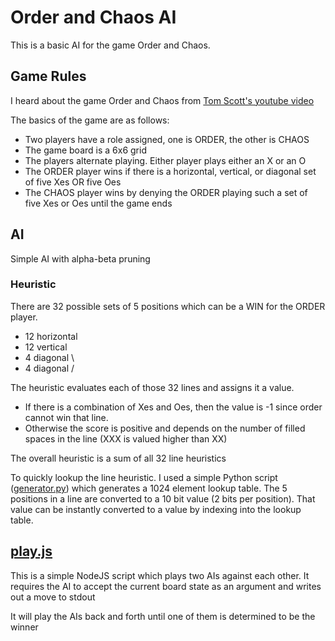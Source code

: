 # Order and Chaos AI

This is a basic AI for the game Order and Chaos.

## Game Rules
I heard about the game Order and Chaos from [Tom Scott's youtube video](https://www.youtube.com/watch?v=qsjVfJur1ac)

The basics of the game are as follows:

* Two players have a role assigned, one is ORDER, the other is CHAOS
* The game board is a 6x6 grid
* The players alternate playing. Either player plays either an X or an O
* The ORDER player wins if there is a horizontal, vertical, or diagonal set of five Xes OR five Oes
* The CHAOS player wins by denying the ORDER playing such a set of five Xes or Oes until the game ends

## AI
Simple AI with alpha-beta pruning

### Heuristic
There are 32 possible sets of 5 positions which can be a WIN for the ORDER player.

* 12 horizontal
* 12 vertical
* 4 diagonal \
* 4 diagonal /

The heuristic evaluates each of those 32 lines and assigns it a value.

* If there is a combination of Xes and Oes, then the value is -1 since order cannot win that line.
* Otherwise the score is positive and depends on the number of filled spaces in the line (XXX is valued higher than XX)

The overall heuristic is a sum of all 32 line heuristics

To quickly lookup the line heuristic. I used a simple Python script 
([generator.py](https://github.com/idlerun/chaos/blob/master/generator.py))
which generates a 1024 element lookup table. The 5 positions in a line are converted to 
a 10 bit value (2 bits per position). That value can be instantly converted to a value by indexing into
the lookup table.

## [play.js](https://github.com/idlerun/chaos/blob/master/play.js)
This is a simple NodeJS script which plays two AIs against each other.
It requires the AI to accept the current board state as an argument and writes out a move to stdout

It will play the AIs back and forth until one of them is determined to be the winner
